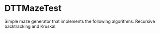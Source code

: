 # DTTMazeTest

Simple maze generator that implements the following algorithms: Recursive backtracking and Kruskal.
